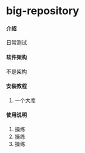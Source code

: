 # big-repository

#### 介绍
日常测试

#### 软件架构
不是架构


#### 安装教程

1.  一个大库

#### 使用说明

1.  操练
2.  操练
3.  操练



